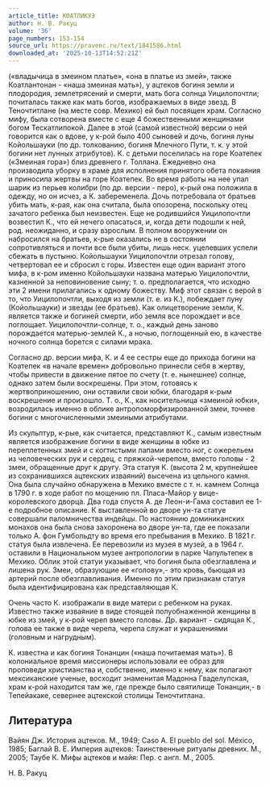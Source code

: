```yaml
---
article_title: КОАТЛИКУЭ
author: Н. В. Ракуц
volume: '36'
page_numbers: 153-154
source_url: https://pravenc.ru/text/1841586.html
downloaded_at: '2025-10-13T14:52:21Z'
---
```


(«владычица в змеином платье», «она в платье из змей», также Коатлантонан - «наша змеиная мать»), у ацтеков богиня земли и плодородия, землетрясений и смерти, мать бога солнца Уицилопочтли; почиталась также как мать богов, изображаемых в виде звезд. В Теночтитлане (на месте совр. Мехико) ей был посвящен храм. Согласно мифу, была сотворена вместе с еще 4 божественными женщинами богом Тескатлипокой. Далее в этой (самой известной) версии о ней говорится как о вдове, у к-рой было 400 сыновей и дочь, богиня луны Койольшауки (по др. толкованию, богиня Млечного Пути, т. к. у этой богини нет лунных атрибутов). К. с детьми поселилась на горе Коатепек («Змеиная гора») близ древнего г. Толлана. Ежедневно она производила уборку в храме для исполнения принятого обета покаяния и приносила жертвы на горе Коатепек. Во время работы на нее упал шарик из перьев колибри (по др. версии - перо), к-рый она положила в одежду, но он исчез, а К. забеременела. Дочь потребовала от братьев убить мать, к-рая, как она считала, была опозорена, поскольку отец зачатого ребенка был неизвестен. Еще не родившийся Уицилопочтли возвестил К., что ей нечего опасаться, и, когда дети подошли к ней, род. неожиданно, и сразу взрослым. В полном вооружении он набросился на братьев, к-рые оказались не в состоянии сопротивляться и почти все были убиты, лишь неск. уцелевших успели сбежать в пустыню. Койольшауки Уицилопочтли отрезал голову, четвертовал ее и сбросил с горы. Известен еще один вариант этого мифа, в к-ром именно Койольшауки названа матерью Уицилопочтли, казненной за неповиновение сыну; т. о. предполагается, что исходно эти 2 имени прилагались к одному божеству. Миф этот связан с верой в то, что Уицилопочтли, выходя из земли (т. е. из К.), побеждает луну (Койольшауки) и звезды (ее братьев). Как олицетворение земли, К. является также и богиней смерти, ибо земля все порождает и все поглощает. Уицилопочтли-солнце, т. о., каждый день заново порождается матерью-землей К., а ночью, поглощенный ею, в качестве ночного солнца борется с силами мрака.

Согласно др. версии мифа, К. и 4 ее сестры еще до прихода богини на Коатепек «в начале времен» добровольно принесли себя в жертву, чтобы привести в движение пятое по счету (т. е. нынешнее) солнце, однако затем были воскрешены. При этом, готовясь к жертвоприношению, они оставили свои юбки, благодаря к-рым воскрешение и произошло. Т. о., К., как носительница «змеиной юбки», возродилась именно в облике антропоморфизированной змеи, точнее богини с многочисленными змеиными атрибутами.

Из скульптур, к-рые, как считается, представляют К., самым известным является изображение богини в виде женщины в юбке из переплетенных змей и с когтистыми лапами вместо ног, с ожерельем из человеческих рук и сердец, с пряжкой-черепом, вместо головы - 2 змеи, обращенные друг к другу. Эта статуя К. (высота 2 м, крупнейшее из сохранившихся ацтекских изваяний) высечена из цельного камня. Она была случайно обнаружена в Мехико вместе с т. н. камнем Солнца в 1790 г. в ходе работ по мощению пл. Пласа-Майор у вице-королевского дворца. Два года спустя А. де Леон-и-Гама составил ее 1-е подробное описание. К выставленной во дворе ун-та статуе совершали паломничества индейцы. По настоянию доминиканских монахов она была снова захоронена во дворе ун-та, где ее показали только А. фон Гумбольдту во время его пребывания в Мехико. В 1821 г. статуя была извлечена. Ее перевозили из музея в музей, а в 1964 г. оставили в Национальном музее антропологии в парке Чапультепек в Мехико. Облик этой статуи указывает, что богиня была обезглавлена и лишена рук. Змеи, образующие ее «голову»,- это кровь, бьющая из артерий после обезглавливания. Именно по этим признакам статуя была идентифицирована как представляющая К.

Очень часто К. изображали в виде матери с ребенком на руках. Известно также изваяние в виде стоящей полуобнаженной женщины в юбке из змей, у к-рой череп вместо головы. Др. вариант - сидящая К., голова ее также в виде черепа, черепа служат и украшениями (головным и нагрудным).

К. известна и как богиня Тонанцин («наша почитаемая мать»). В колониальное время миссионеры использовали ее образ для проповеди христианства и, собственно, именно к нему, как полагают мексиканские ученые, восходит знаменитая Мадонна Гваделупская, храм к-рой находится там же, где прежде было святилище Тонанцин,- в Тепейакаке, севернее ацтекской столицы Теночтитлана.

## Литература

Вайян Дж. История ацтеков. М., 1949; Caso A. El pueblo del sol. México, 1985; Баглай В. Е. Империя ацтеков: Таинственные ритуалы древних. М., 2005; Таубе К. Мифы ацтеков и майя: Пер. с англ. М., 2005.

Н. В. Ракуц
